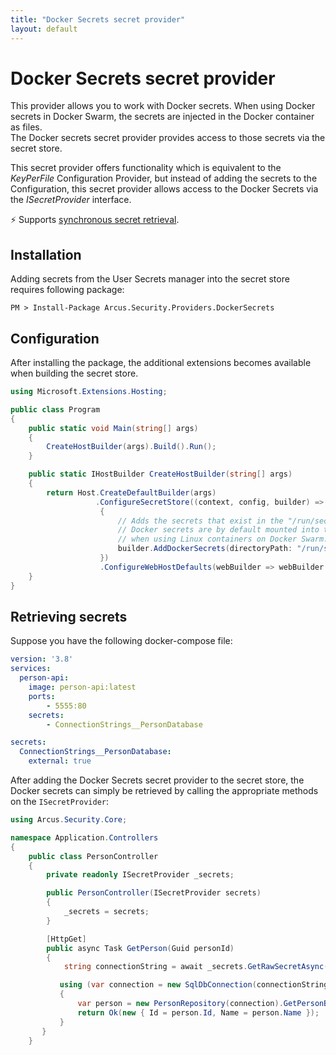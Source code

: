 ```yaml
---
title: "Docker Secrets secret provider"
layout: default
---
```


# Docker Secrets secret provider
This provider allows you to work with Docker secrets. When using Docker secrets in Docker Swarm, the secrets are injected in the Docker container as files.  
The Docker secrets secret provider provides access to those secrets via the secret store.

This secret provider offers functionality which is equivalent to the _KeyPerFile_ Configuration Provider, but instead of adding the secrets to the Configuration, this secret provider allows access to the Docker Secrets via the _ISecretProvider_ interface.

⚡ Supports [synchronous secret retrieval](../../secrets/general.md).

## Installation
Adding secrets from the User Secrets manager into the secret store requires following package:

```shell
PM > Install-Package Arcus.Security.Providers.DockerSecrets
```

## Configuration
After installing the package, the additional extensions becomes available when building the secret store.

```csharp
using Microsoft.Extensions.Hosting;

public class Program
{
    public static void Main(string[] args)
    {
        CreateHostBuilder(args).Build().Run();
    }

    public static IHostBuilder CreateHostBuilder(string[] args)
    {    
        return Host.CreateDefaultBuilder(args)
                   .ConfigureSecretStore((context, config, builder) =>
                    {
                        // Adds the secrets that exist in the "/run/secrets" directory to the ISecretStore
                        // Docker secrets are by default mounted into the /run/secrets directory
                        // when using Linux containers on Docker Swarm.
                        builder.AddDockerSecrets(directoryPath: "/run/secrets");
                    })
                    .ConfigureWebHostDefaults(webBuilder => webBuilder.UseStartup<Startup>());
    }
}
```

## Retrieving secrets

Suppose you have the following docker-compose file:

```yaml
version: '3.8'
services:
  person-api:
    image: person-api:latest
    ports:
        - 5555:80
    secrets:
        - ConnectionStrings__PersonDatabase

secrets:
  ConnectionStrings__PersonDatabase:
    external: true
```

After adding the Docker Secrets secret provider to the secret store, the Docker secrets can simply be retrieved by calling the appropriate methods on the `ISecretProvider`:

```csharp
using Arcus.Security.Core;

namespace Application.Controllers
{
    public class PersonController
    {
        private readonly ISecretProvider _secrets;

        public PersonController(ISecretProvider secrets)
        {
            _secrets = secrets;
        }

        [HttpGet]
        public async Task GetPerson(Guid personId)
        {
            string connectionString = await _secrets.GetRawSecretAsync("ConnectionStrings:PersonDatabase")

           using (var connection = new SqlDbConnection(connectionString))
           {
               var person = new PersonRepository(connection).GetPersonById(personId);
               return Ok(new { Id = person.Id, Name = person.Name });
           }
       }
    }
```

